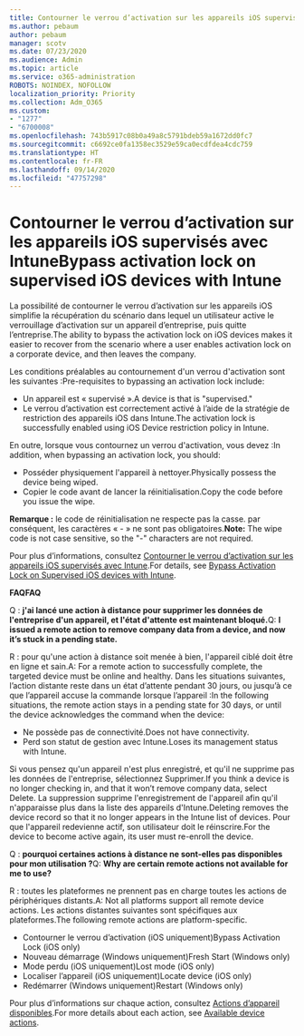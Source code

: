 ```yaml
---
title: Contourner le verrou d’activation sur les appareils iOS supervisés avec Intune
ms.author: pebaum
author: pebaum
manager: scotv
ms.date: 07/23/2020
ms.audience: Admin
ms.topic: article
ms.service: o365-administration
ROBOTS: NOINDEX, NOFOLLOW
localization_priority: Priority
ms.collection: Adm_O365
ms.custom:
- "1277"
- "6700008"
ms.openlocfilehash: 743b5917c08b0a49a8c5791bdeb59a1672dd0fc7
ms.sourcegitcommit: c6692ce0fa1358ec3529e59ca0ecdfdea4cdc759
ms.translationtype: HT
ms.contentlocale: fr-FR
ms.lasthandoff: 09/14/2020
ms.locfileid: "47757298"
---
```

# <a name="bypass-activation-lock-on-supervised-ios-devices-with-intune"></a><span data-ttu-id="c742f-102">Contourner le verrou d’activation sur les appareils iOS supervisés avec Intune</span><span class="sxs-lookup"><span data-stu-id="c742f-102">Bypass activation lock on supervised iOS devices with Intune</span></span>

<span data-ttu-id="c742f-103">La possibilité de contourner le verrou d’activation sur les appareils iOS simplifie la récupération du scénario dans lequel un utilisateur active le verrouillage d’activation sur un appareil d’entreprise, puis quitte l’entreprise.</span><span class="sxs-lookup"><span data-stu-id="c742f-103">The ability to bypass the activation lock on iOS devices makes it easier to recover from the scenario where a user enables activation lock on a corporate device, and then leaves the company.</span></span>

<span data-ttu-id="c742f-104">Les conditions préalables au contournement d'un verrou d'activation sont les suivantes :</span><span class="sxs-lookup"><span data-stu-id="c742f-104">Pre-requisites to bypassing an activation lock include:</span></span>

- <span data-ttu-id="c742f-105">Un appareil est « supervisé ».</span><span class="sxs-lookup"><span data-stu-id="c742f-105">A device is that is "supervised."</span></span>
- <span data-ttu-id="c742f-106">Le verrou d’activation est correctement activé à l’aide de la stratégie de restriction des appareils iOS dans Intune.</span><span class="sxs-lookup"><span data-stu-id="c742f-106">The activation lock is successfully enabled using iOS Device restriction policy in Intune.</span></span>

<span data-ttu-id="c742f-107">En outre, lorsque vous contournez un verrou d'activation, vous devez :</span><span class="sxs-lookup"><span data-stu-id="c742f-107">In addition, when bypassing an activation lock, you should:</span></span>

- <span data-ttu-id="c742f-108">Posséder physiquement l'appareil à nettoyer.</span><span class="sxs-lookup"><span data-stu-id="c742f-108">Physically possess the device being wiped.</span></span>
- <span data-ttu-id="c742f-109">Copier le code avant de lancer la réinitialisation.</span><span class="sxs-lookup"><span data-stu-id="c742f-109">Copy the code before you issue the wipe.</span></span>

<span data-ttu-id="c742f-110">**Remarque :** le code de réinitialisation ne respecte pas la casse. par conséquent, les caractères « - » ne sont pas obligatoires.</span><span class="sxs-lookup"><span data-stu-id="c742f-110">**Note:** The wipe code is not case sensitive, so the "-" characters are not required.</span></span>

<span data-ttu-id="c742f-111">Pour plus d’informations, consultez [Contourner le verrou d’activation sur les appareils iOS supervisés avec Intune](https://docs.microsoft.com/intune/device-activation-lock-bypass).</span><span class="sxs-lookup"><span data-stu-id="c742f-111">For details, see [Bypass Activation Lock on Supervised iOS devices with Intune](https://docs.microsoft.com/intune/device-activation-lock-bypass).</span></span>

<span data-ttu-id="c742f-112">**FAQ**</span><span class="sxs-lookup"><span data-stu-id="c742f-112">**FAQ**</span></span>

<span data-ttu-id="c742f-113">Q : **j'ai lancé une action à distance pour supprimer les données de l'entreprise d'un appareil, et l'état d'attente est maintenant bloqué.**</span><span class="sxs-lookup"><span data-stu-id="c742f-113">Q: **I issued a remote action to remove company data from a device, and now it’s stuck in a pending state.**</span></span>

<span data-ttu-id="c742f-114">R : pour qu'une action à distance soit menée à bien, l'appareil ciblé doit être en ligne et sain.</span><span class="sxs-lookup"><span data-stu-id="c742f-114">A: For a remote action to successfully complete, the targeted device must be online and healthy.</span></span> <span data-ttu-id="c742f-115">Dans les situations suivantes, l’action distante reste dans un état d’attente pendant 30 jours, ou jusqu’à ce que l’appareil accuse la commande lorsque l’appareil :</span><span class="sxs-lookup"><span data-stu-id="c742f-115">In the following situations, the remote action stays in a pending state for 30 days, or until the device acknowledges the command when the device:</span></span>

- <span data-ttu-id="c742f-116">Ne possède pas de connectivité.</span><span class="sxs-lookup"><span data-stu-id="c742f-116">Does not have connectivity.</span></span>
- <span data-ttu-id="c742f-117">Perd son statut de gestion avec Intune.</span><span class="sxs-lookup"><span data-stu-id="c742f-117">Loses its management status with Intune.</span></span>

<span data-ttu-id="c742f-118">Si vous pensez qu'un appareil n'est plus enregistré, et qu'il ne supprime pas les données de l'entreprise, sélectionnez Supprimer.</span><span class="sxs-lookup"><span data-stu-id="c742f-118">If you think a device is no longer checking in, and that it won’t remove company data, select Delete.</span></span> <span data-ttu-id="c742f-119">La suppression supprime l'enregistrement de l'appareil afin qu'il n'apparaisse plus dans la liste des appareils d'Intune.</span><span class="sxs-lookup"><span data-stu-id="c742f-119">Deleting removes the device record so that it no longer appears in the Intune list of devices.</span></span> <span data-ttu-id="c742f-120">Pour que l'appareil redevienne actif, son utilisateur doit le réinscrire.</span><span class="sxs-lookup"><span data-stu-id="c742f-120">For the device to become active again, its user must re-enroll the device.</span></span>

<span data-ttu-id="c742f-121">Q : **pourquoi certaines actions à distance ne sont-elles pas disponibles pour mon utilisation ?**</span><span class="sxs-lookup"><span data-stu-id="c742f-121">Q: **Why are certain remote actions not available for me to use?**</span></span>

<span data-ttu-id="c742f-122">R : toutes les plateformes ne prennent pas en charge toutes les actions de périphériques distants.</span><span class="sxs-lookup"><span data-stu-id="c742f-122">A: Not all platforms support all remote device actions.</span></span> <span data-ttu-id="c742f-123">Les actions distantes suivantes sont spécifiques aux plateformes.</span><span class="sxs-lookup"><span data-stu-id="c742f-123">The following remote actions are platform-specific.</span></span>

- <span data-ttu-id="c742f-124">Contourner le verrou d’activation (iOS uniquement)</span><span class="sxs-lookup"><span data-stu-id="c742f-124">Bypass Activation Lock (iOS only)</span></span>
- <span data-ttu-id="c742f-125">Nouveau démarrage (Windows uniquement)</span><span class="sxs-lookup"><span data-stu-id="c742f-125">Fresh Start (Windows only)</span></span>
- <span data-ttu-id="c742f-126">Mode perdu (iOS uniquement)</span><span class="sxs-lookup"><span data-stu-id="c742f-126">Lost mode (iOS only)</span></span>
- <span data-ttu-id="c742f-127">Localiser l’appareil (iOS uniquement)</span><span class="sxs-lookup"><span data-stu-id="c742f-127">Locate device (iOS only)</span></span>
- <span data-ttu-id="c742f-128">Redémarrer (Windows uniquement)</span><span class="sxs-lookup"><span data-stu-id="c742f-128">Restart (Windows only)</span></span>

<span data-ttu-id="c742f-129">Pour plus d’informations sur chaque action, consultez [Actions d’appareil disponibles](https://docs.microsoft.com/intune/device-management#available-device-actions).</span><span class="sxs-lookup"><span data-stu-id="c742f-129">For more details about each action, see [Available device actions](https://docs.microsoft.com/intune/device-management#available-device-actions).</span></span>